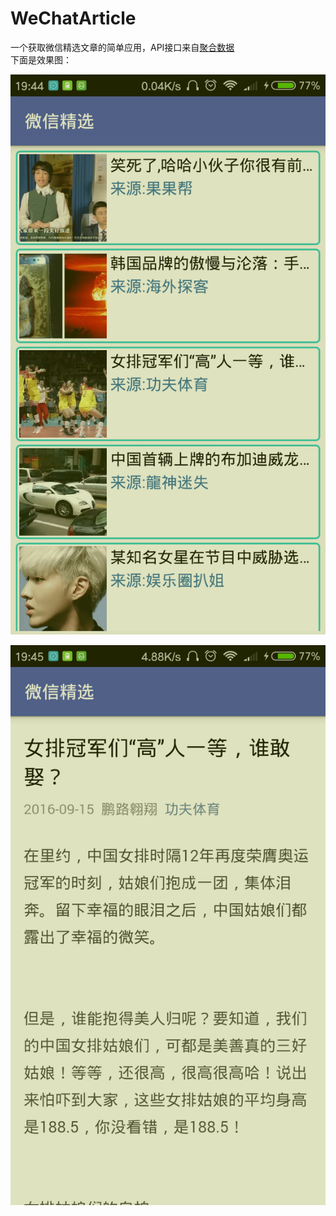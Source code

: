 # WeChatArticle
一个获取微信精选文章的简单应用，API接口来自[聚合数据](http://code.juhe.cn/docs/857)  
下面是效果图：


![图一](https://github.com/kiritozzl/WeChatArticle/blob/master/images/device-2016-10-20-194450.png)


![图二](https://github.com/kiritozzl/WeChatArticle/blob/master/images/device-2016-10-20-194505.png)
